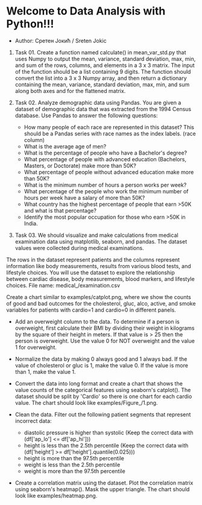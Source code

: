 # Welcome to Data Analysis with Python!!!

- Author: Сретен Јокић / Sreten Jokic

 1. Task 01.
Create a function named calculate() in mean_var_std.py that uses Numpy to output the mean, variance, standard deviation, max, min, and sum of the rows, columns, and elements in a 3 x 3 matrix.
The input of the function should be a list containing 9 digits. The function should convert the list into a 3 x 3 Numpy array, and then return a dictionary containing the mean, variance, standard deviation, max, min, and sum along both axes and for the flattened matrix.

 2. Task 02.
Analyze demographic data using Pandas. You are given a dataset of demographic data that was extracted from the 1994 Census database.
Use Pandas to answer the following questions:
    - How many people of each race are represented in this dataset? This should be a Pandas series with race names as the index labels. (race column)
    - What is the average age of men?
    - What is the percentage of people who have a Bachelor's degree?
    - What percentage of people with advanced education (Bachelors, Masters, or Doctorate) make more than 50K?
    - What percentage of people without advanced education make more than 50K?
    - What is the minimum number of hours a person works per week?
    - What percentage of the people who work the minimum number of hours per week have a salary of more than 50K?
    - What country has the highest percentage of people that earn >50K and what is that percentage?
    - Identify the most popular occupation for those who earn >50K in India.

  3. Task 03.
We should visualize and make calculations from medical examination data using matplotlib, seaborn, and pandas. The dataset values were collected during medical examinations.

The rows in the dataset represent patients and the columns represent information like body measurements, results from various blood tests, and lifestyle choices. You will use the dataset to explore the relationship between cardiac disease, body measurements, blood markers, and lifestyle choices.
File name: medical_/examination.csv

Create a chart similar to examples/catplot.png, where we show the counts of good and bad outcomes for the cholesterol, gluc, alco, active, and smoke variables for patients with cardio=1 and cardio=0 in different panels.
     
- Add an overweight column to the data. To determine if a person is overweight, first calculate their BMI by dividing their weight in kilograms by the square of their height in meters. If that value is > 25 then the person is overweight. Use the value 0 for NOT overweight and the value 1 for overweight.
     
- Normalize the data by making 0 always good and 1 always bad. If the value of cholesterol or gluc is 1, make the value 0. If the value is more than 1, make the value 1.
     
- Convert the data into long format and create a chart that shows the value counts of the categorical features using seaborn's catplot(). The dataset should be split by 'Cardio' so there is one chart for each cardio value. The chart should look like examples/Figure_/1.png.
     
- Clean the data. Filter out the following patient segments that represent incorrect data:
   -  diastolic pressure is higher than systolic (Keep the correct data with (df['ap_lo'] <= df['ap_hi']))
   - height is less than the 2.5th percentile (Keep the correct data with (df['height'] >= df['height'].quantile(0.025)))
   - height is more than the 97.5th percentile
   - weight is less than the 2.5th percentile
   - weight is more than the 97.5th percentile
      
- Create a correlation matrix using the dataset. Plot the correlation matrix using seaborn's heatmap(). Mask the upper triangle. The chart should look like examples/heatmap.png.
